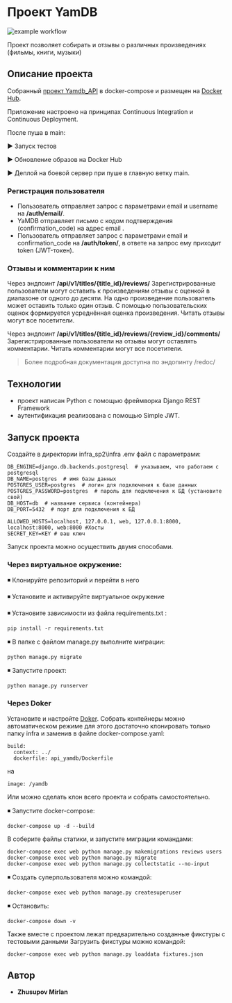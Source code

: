 # Проект YamDB

![example workflow](https://github.com/mitch2424/yamdb_final/actions/workflows/yamdb_workflow.yml/badge.svg)

Проект позволяет собирать и отзывы о различных произведениях (фильмы, книги, музыки)  
  
## Описание проекта  
Собранный [проект Yamdb_API](https://github.com/mitch2424/Yamdb_API) в docker-compose и размещен на [Docker Hub](https://hub.docker.com/r/mitch2424/yamdb_last).

Приложение настроено на принципах Continuous Integration и Continuous Deployment.

После пуша в main:

▶ Запуск тестов

▶ Обновление образов на Docker Hub

▶ Деплой на боевой сервер при пуше в главную ветку main.



### Регистрация пользователя  
- Пользователь отправляет запрос с параметрами email и username на **/auth/email/**.  
- YaMDB отправляет письмо с кодом подтверждения (confirmation_code) на адрес email . 
- Пользователь отправляет запрос с параметрами email и confirmation_code на **/auth/token/**, в ответе на запрос ему приходит token (JWT-токен).  

### Отзывы и комментарии к ним 
Через эндпоинт **/api/v1/titles/{title_id}/reviews/**
Зарегистрированные пользователи могут оставить к произведениям отзывы с оценкой в диапазоне от одного до десяти. На одно произведение пользователь может оставить только один отзыв. С помощью пользовательских оценок формируется усреднённая оценка произведения. Читать отзывы могут все посетители. 

Через эндпоинт **/api/v1/titles/{title_id}/reviews/{review_id}/comments/**
Зарегистрированные пользователи на отзывы могут оставлять комментарии. Читать комментарии могут все посетители.
 

> Более подробная документация доступна по эндопинту  /redoc/

## Технологии  
  
- проект написан Python с помощью фреймворка Django REST Framework  
- аутентификация реализована с помощью Simple JWT.  

## Запуск проекта
Создайте в директории infra_sp2\infra .env файл с параметрами:

    DB_ENGINE=django.db.backends.postgresql  # указываем, что работаем с postgresql 
    DB_NAME=postgres  # имя базы данных 
    POSTGRES_USER=postgres  # логин для подключения к базе данных 
    POSTGRES_PASSWORD=postgres  # пароль для подключения к БД (установите свой)
    DB_HOST=db  # название сервиса (контейнера) 
    DB_PORT=5432  # порт для подключения к БД
    
    ALLOWED_HOSTS=localhost, 127.0.0.1, web, 127.0.0.1:8000, localhost:8000, web:8000 #Хосты
    SECRET_KEY=KEY # ваш ключ


Запуск проекта можно осуществить двумя способами.

### Через виртуальное окружение:

◾ Клонируйте репозиторий и перейти в него

◾ Установите и активируйте виртуальное окружение

◾ Установите зависимости из файла requirements.txt :
```
pip install -r requirements.txt
```
◾ В папке с файлом manage.py выполните миграции:
```
python manage.py migrate
```
◾ Запустите проект:
```
python manage.py runserver
```
### Через Doker
Установите и настройте [Doker](https://www.docker.com/products/docker-desktop/).
Собрать контейнеры можно автоматическом режиме для этого достаточно клонировать только папку infra и заменив в файле docker-compose.yaml:

    build:
      context: ../
      dockerfile: api_yamdb/Dockerfile
на

    image: /yamdb

Или можно сделать клон всего проекта и собрать самостоятельно.

◾ Запустите docker-compose:
```
docker-compose up -d --build
```
В соберите файлы статики, и запустите миграции командами:
```
docker-compose exec web python manage.py makemigrations reviews users
docker-compose exec web python manage.py migrate
docker-compose exec web python manage.py collectstatic --no-input 
```

◾ Создать суперпользователя можно командой:
```
docker-compose exec web python manage.py createsuperuser
```
◾ Остановить:
```
docker-compose down -v
```

Также вместе с проектом лежат предварительно созданные фикстуры с тестовыми данными
Загрузить фикстуры можно командой:
```
docker-compose exec web python manage.py loaddata fixtures.json
```
## Автор

- **Zhusupov Mirlan**
